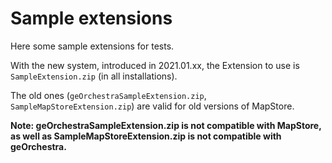# Sample extensions

Here some sample extensions for tests.

With the new system, introduced in 2021.01.xx, the Extension to use  is `SampleExtension.zip` (in all installations).

The old ones (`geOrchestraSampleExtension.zip`, `SampleMapStoreExtension.zip`) are valid for old versions of MapStore.

**Note: geOrchestraSampleExtension.zip is not compatible with MapStore, as well as SampleMapStoreExtension.zip is not compatible with geOrchestra.**


